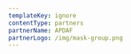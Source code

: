 ```yaml
---
templateKey: ignore
contentType: partners
partnerName: APDAF
partnerLogo: /img/mask-group.png
---
```

